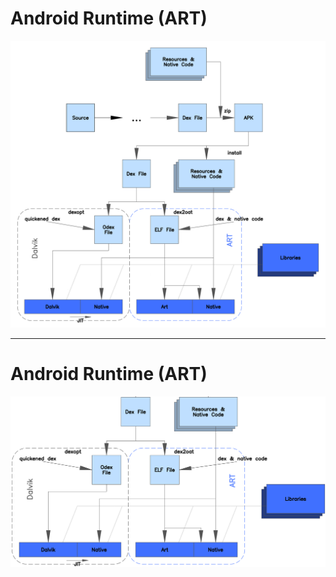 <!-- .slide: data-transition="fade" data-transition-speed="fast" -->
<!-- .slide: class="center-horizontal"-->

# Android Runtime (ART)

![overview](lecture/basics/img/img_art_01.png)
<!-- .element: style="height: 18em; width: auto" -->

------

<!-- .slide: data-transition="fade" data-transition-speed="fast" -->
<!-- .slide: class="center-horizontal"-->

# Android Runtime (ART)

![overview](lecture/basics/img/img_art_02.png)
<!-- .element: style="height: 18em; width: auto" -->